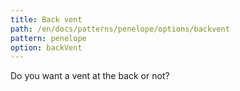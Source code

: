 ```yaml
---
title: Back vent
path: /en/docs/patterns/penelope/options/backvent
pattern: penelope
option: backVent
---
```


Do you want a vent at the back or not?